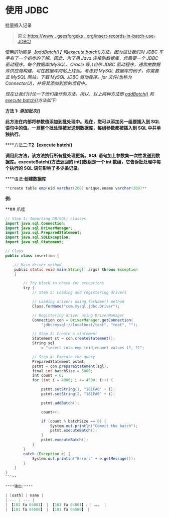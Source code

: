 # 使用 JDBC

批量插入记录

> 原文:[https://www . geesforgeks . org/insert-records-in-batch-use-JDBC/](https://www.geeksforgeeks.org/inserting-records-in-batch-using-jdbc/)

使用的功能是[*【addBatch()】*](https://www.geeksforgeeks.org/how-to-execute-multiple-sql-commands-on-a-database-simultaneously-in-jdbc/)和[*execute batch()*](https://www.geeksforgeeks.org/how-to-execute-multiple-sql-commands-on-a-database-simultaneously-in-jdbc/)*方法。因为这让我们对 JDBC 车手有了一个初步的了解。因此，为了用 Java 连接到数据库，您需要一个 JDBC 驱动程序。每个数据库(MySQL、Oracle 等。)自带 JDBC 驱动程序，通常由数据库供应商构建，可在数据库网站上找到。考虑到 MySQL 数据库的例子，你需要去 MySQL 网站，下载 MySQL JDBC 驱动程序。jar 文件(也称为 Connector/J)，并将其添加到您的项目中。*

*现在让我们讨论一下他们操作的方法。所以，以上两种方法即 [*addBatch()*](https://www.geeksforgeeks.org/how-to-execute-multiple-sql-commands-on-a-database-simultaneously-in-jdbc/) 和[*execute batch()*](https://www.geeksforgeeks.org/how-to-execute-multiple-sql-commands-on-a-database-simultaneously-in-jdbc/)*方法如下:**

****方法 1:** *添加批次()***

**此方法在内部将参数值添加到批处理中。现在，您可以添加另一组要插入到 SQL 语句中的值。一旦整个批处理被发送到数据库，每组参数都被插入到 SQL 中并单独执行。**

****方法二:**T2【execute batch()**

**调用此方法，该方法执行所有批处理更新。SQL 语句加上参数集一次性发送到数据库。executeBatch()方法返回的 int[]数组是一个 int 数组，它告诉批处理中每个执行的 SQL 语句影响了多少条记录。**

****语法:**创建数据库**

```java
**create table emp(eid varchar(200) unique,ename varchar(200)**
```

****例:****

 **## 爪哇

```java
// Step 1: Importing DB(SQL) classes
import java.sql.Connection;
import java.sql.DriverManager;
import java.sql.PreparedStatement;
import java.sql.SQLException;
import java.sql.Statement;

// Class
public class insertion {

    // Main driver method
    public static void main(String[] args) throws Exception
    {

        // Try block to check for exceptions
        try {
            // Step 2: Loading and registering drivers

            // Loading drivers using forName() method
            Class.forName("com.mysql.jdbc.Driver");

            // Registering driver using DriverManager
            Connection con = DriverManager.getConnection(
                "jdbc:mysql://localhost/test", "root", "");

            // Step 3: Create a statement
            Statement st = con.createStatement();
            String sql
                = "insert into emp (eid,ename) values (?, ?)";

            // Step 4: Execute the query
            PreparedStatement pstmt;
            pstmt = con.prepareStatement(sql);
            final int batchSize = 5000;
            int count = 0;
            for (int i = 4000; i <= 4500; i++) {

                pstmt.setString(1, "181FA0" + i);
                pstmt.setString(2, "181FA0" + i);

                pstmt.addBatch();

                count++;

                if (count % batchSize == 0) {
                    System.out.println("Commit the batch");
                    pstmt.executeBatch();
                }
                pstmt.executeBatch();
            }
        }
        catch (Exception e) {
            System.out.println("Error:" + e.getMessage());
        }
    }
}
```** 

****输出:****

| [oath] | name |
| --- | --- |
| 【181 fa 04001】 | 【181 fa 04001】. | 。。。 |
| 【181 fa 04500】 | 【181 fa 04500】 |